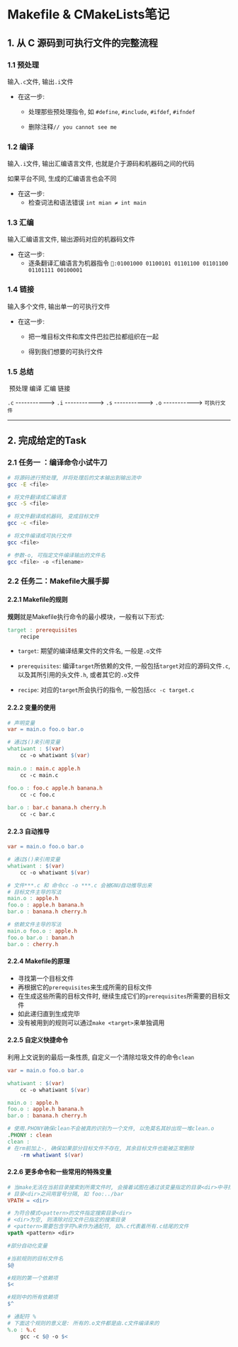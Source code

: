 # Makefile & CMakeLists笔记

## 1. 从 C 源码到可执行文件的完整流程

### 1.1 预处理

输入`.c`文件, 输出`.i`文件

- 在这一步:

  - 处理那些预处理指令, 如 `#define`, `#include`, `#ifdef`, `#ifndef`


  - 删除注释`// you cannot see me`


### 1.2 编译

输入`.i`文件, 输出汇编语言文件, 也就是介于源码和机器码之间的代码

如果平台不同, 生成的汇编语言也会不同

- 在这一步:
  - 检查词法和语法错误 `int mian ≠ int main`


### 1.3 汇编

输入汇编语言文件, 输出源码对应的机器码文件

- 在这一步:
  - 逐条翻译汇编语言为机器指令 `🤖:01001000 01100101 01101100 01101100 01101111 00100001`


### 1.4 链接

输入多个文件, 输出单一的可执行文件

- 在这一步:

  - 把一堆目标文件和库文件巴拉巴拉都组织在一起

  - 得到我们想要的可执行文件


### 1.5 总结

​       预处理           编译                 汇编                链接

`.c` -----------> `.i` -----------> `.s` -----------> `.o` -----------> `可执行文件`

---

## 2. 完成给定的Task

### 2.1 任务一 ：编译命令小试牛刀

```bash
# 将源码进行预处理, 并将处理后的文本输出到输出流中
gcc -E <file>

# 将文件翻译成汇编语言
gcc -S <file>

# 将文件翻译成机器码, 变成目标文件
gcc -c <file>

# 将文件编译成可执行文件
gcc <file>

# 参数-o, 可指定文件编译输出的文件名
gcc <file> -o <filename>
```

### 2.2 任务二：Makefile大展手脚

#### 2.2.1 Makefile的规则

**规则**就是Makefile执行命令的最小模块，一般有以下形式: 

```makefile
target : prerequisites
	recipe
```

- `target`:  期望的编译结果文件的文件名, 一般是`.o`文件

- `prerequisites`: 编译`target`所依赖的文件, 一般包括`target`对应的源码文件`.c`, 以及其所引用的头文件`.h`, 或者其它的`.o`文件

- `recipe`: 对应的`target`所会执行的指令, 一般包括`cc -c target.c`

#### 2.2.2 变量的使用

```makefile
# 声明变量
var = main.o foo.o bar.o

# 通过$()来引用变量
whatiwant : $(var)
	cc -o whatiwant $(var)
	
main.o : main.c apple.h
	cc -c main.c
	
foo.o : foo.c apple.h banana.h
	cc -c foo.c

bar.o : bar.c banana.h cherry.h
	cc -c bar.c
```

#### 2.2.3 自动推导

```makefile
var = main.o foo.o bar.o

# 通过$()来引用变量
whatiwant : $(var)
	cc -o whatiwant $(var)

# 文件***.c 和 命令cc -o ***.c 会被GNU自动推导出来
# 目标文件主导的写法
main.o : apple.h
foo.o : apple.h banana.h
bar.o : banana.h cherry.h

# 依赖文件主导的写法
main.o foo.o : apple.h
foo.o bar.o : banan.h
bar.o : cherry.h
```

#### 2.2.4 Makefile的原理

- 寻找第一个目标文件
- 再根据它的`prerequisites`来生成所需的目标文件
- 在生成这些所需的目标文件时, 继续生成它们的`prerequisites`所需要的目标文件
- 如此递归直到生成完毕
- 没有被用到的规则可以通过`make <target>`来单独调用

#### 2.2.5 自定义快捷命令

利用上文说到的最后一条性质, 自定义一个清除垃圾文件的命令`clean`

```makefile
var = main.o foo.o bar.o

whatiwant : $(var)
	cc -o whatiwant $(var)

main.o : apple.h
foo.o : apple.h banana.h
bar.o : banana.h cherry.h

# 使用.PHONY确保clean不会被真的识别为一个文件, 以免莫名其妙出现一堆clean.o
.PHONY : clean 
clean : 
# 在rm前加上-, 确保如果部分目标文件不存在, 其余目标文件也能被正常删除
	-rm whatiwant $(var)
```

#### 2.2.6 更多命令和一些常用的特殊变量

```makefile
# 当make无法在当前目录搜索到所需文件时, 会接着试图在通过该变量指定的目录<dir>中寻找
# 目录<dir>之间用冒号分隔, 如 foo:../bar
VPATH = <dir>
```

```makefile
# 为符合模式<pattern>的文件指定搜索目录<dir>
# <dir>为空, 则清除对应文件已指定的搜索目录
# <pattern>需要包含字符%来作为通配符, 如%.c代表着所有.c结尾的文件
vpath <pattern> <dir>
```

```makefile
#部分自动化变量

#当前规则的目标文件名
$@ 

#规则的第一个依赖项
$< 

#规则中的所有依赖项
$^
```

```makefile
# 通配符 %
# 下面这个规则的意义是: 所有的.o文件都是由.c文件编译来的
%.o : %.c
	gcc -c $@ -o $<
```